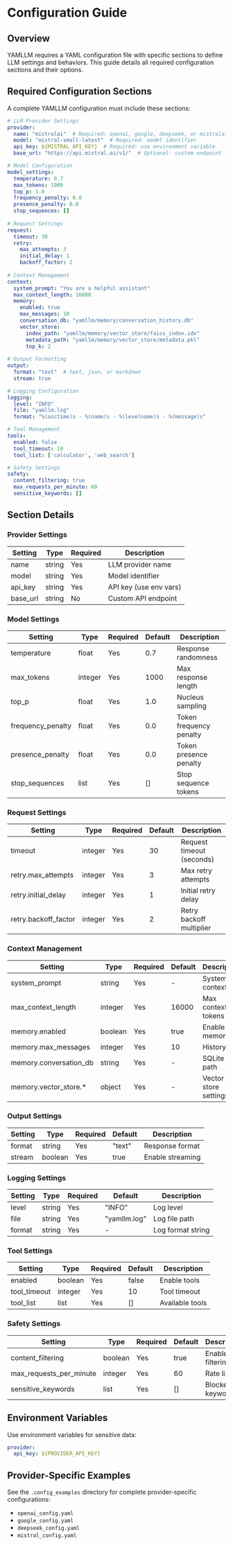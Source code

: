 # Configuration Guide

## Overview

YAMLLM requires a YAML configuration file with specific sections to define LLM settings and behaviors. This guide details all required configuration sections and their options.

## Required Configuration Sections

A complete YAMLLM configuration must include these sections:

```yaml
# LLM Provider Settings
provider:
  name: "mistralai"  # Required: openai, google, deepseek, or mistralai
  model: "mistral-small-latest"  # Required: model identifier
  api_key: ${MISTRAL_API_KEY}  # Required: use environment variable
  base_url: "https://api.mistral.ai/v1/"  # Optional: custom endpoint

# Model Configuration
model_settings:
  temperature: 0.7
  max_tokens: 1000
  top_p: 1.0
  frequency_penalty: 0.0
  presence_penalty: 0.0
  stop_sequences: []
  
# Request Settings
request:
  timeout: 30
  retry:
    max_attempts: 3
    initial_delay: 1
    backoff_factor: 2
    
# Context Management
context:
  system_prompt: "You are a helpful assistant"
  max_context_length: 16000
  memory:
    enabled: true
    max_messages: 10
    conversation_db: "yamllm/memory/conversation_history.db"
    vector_store:
      index_path: "yamllm/memory/vector_store/faiss_index.idx"
      metadata_path: "yamllm/memory/vector_store/metadata.pkl"
      top_k: 2
    
# Output Formatting
output:
  format: "text"  # text, json, or markdown
  stream: true

# Logging Configuration
logging:
  level: "INFO"
  file: "yamllm.log"
  format: "%(asctime)s - %(name)s - %(levelname)s - %(message)s"

# Tool Management
tools:
  enabled: false
  tool_timeout: 10
  tool_list: ['calculator', 'web_search']

# Safety Settings
safety:
  content_filtering: true
  max_requests_per_minute: 60
  sensitive_keywords: []
```

## Section Details

### Provider Settings

| Setting | Type | Required | Description |
|---------|------|----------|-------------|
| name | string | Yes | LLM provider name |
| model | string | Yes | Model identifier |
| api_key | string | Yes | API key (use env vars) |
| base_url | string | No | Custom API endpoint |

### Model Settings

| Setting | Type | Required | Default | Description |
|---------|------|----------|---------|-------------|
| temperature | float | Yes | 0.7 | Response randomness |
| max_tokens | integer | Yes | 1000 | Max response length |
| top_p | float | Yes | 1.0 | Nucleus sampling |
| frequency_penalty | float | Yes | 0.0 | Token frequency penalty |
| presence_penalty | float | Yes | 0.0 | Token presence penalty |
| stop_sequences | list | Yes | [] | Stop sequence tokens |

### Request Settings

| Setting | Type | Required | Default | Description |
|---------|------|----------|---------|-------------|
| timeout | integer | Yes | 30 | Request timeout (seconds) |
| retry.max_attempts | integer | Yes | 3 | Max retry attempts |
| retry.initial_delay | integer | Yes | 1 | Initial retry delay |
| retry.backoff_factor | integer | Yes | 2 | Retry backoff multiplier |

### Context Management

| Setting | Type | Required | Default | Description |
|---------|------|----------|---------|-------------|
| system_prompt | string | Yes | - | System context |
| max_context_length | integer | Yes | 16000 | Max context tokens |
| memory.enabled | boolean | Yes | true | Enable memory |
| memory.max_messages | integer | Yes | 10 | History size |
| memory.conversation_db | string | Yes | - | SQLite DB path |
| memory.vector_store.* | object | Yes | - | Vector store settings |

### Output Settings

| Setting | Type | Required | Default | Description |
|---------|------|----------|---------|-------------|
| format | string | Yes | "text" | Response format |
| stream | boolean | Yes | true | Enable streaming |

### Logging Settings

| Setting | Type | Required | Default | Description |
|---------|------|----------|---------|-------------|
| level | string | Yes | "INFO" | Log level |
| file | string | Yes | "yamllm.log" | Log file path |
| format | string | Yes | - | Log format string |

### Tool Settings

| Setting | Type | Required | Default | Description |
|---------|------|----------|---------|-------------|
| enabled | boolean | Yes | false | Enable tools |
| tool_timeout | integer | Yes | 10 | Tool timeout |
| tool_list | list | Yes | [] | Available tools |

### Safety Settings

| Setting | Type | Required | Default | Description |
|---------|------|----------|---------|-------------|
| content_filtering | boolean | Yes | true | Enable filtering |
| max_requests_per_minute | integer | Yes | 60 | Rate limit |
| sensitive_keywords | list | Yes | [] | Blocked keywords |

## Environment Variables

Use environment variables for sensitive data:

```yaml
provider:
  api_key: ${PROVIDER_API_KEY}
```

## Provider-Specific Examples

See the `.config_examples` directory for complete provider-specific configurations:
- `openai_config.yaml`
- `google_config.yaml`
- `deepseek_config.yaml`
- `mistral_config.yaml`